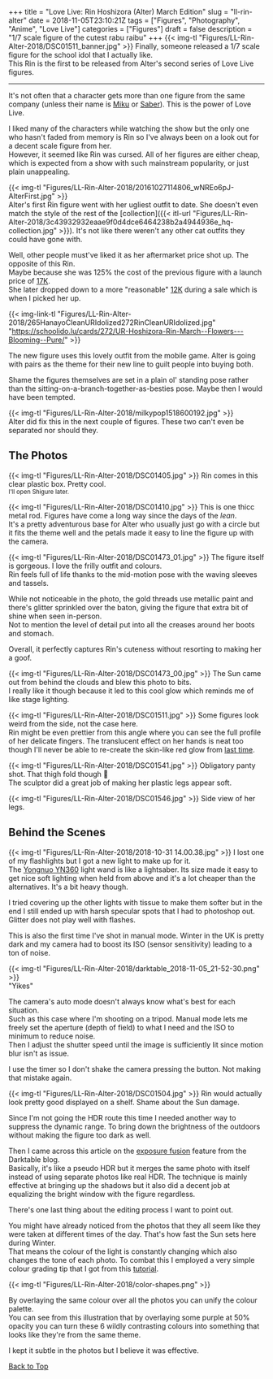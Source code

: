 +++
title = "Love Live: Rin Hoshizora (Alter) March Edition"
slug = "ll-rin-alter"
date = 2018-11-05T23:10:21Z
tags = ["Figures", "Photography", "Anime", "Love Live"]
categories = ["Figures"]
draft = false
description = "1/7 scale figure of the cutest rabu raibu"
+++
{{< img-tl "Figures/LL-Rin-Alter-2018/DSC01511_banner.jpg" >}}
Finally, someone released a 1/7 scale figure for the school idol that I actually like.  
This Rin is the first to be released from Alter's second series of Love Live figures.  
<!--more-->
***
It's not often that a character gets more than one figure from the same company (unless their name is [Miku](https://myfigurecollection.net/browse.v4.php?current=categoryId&categoryId=1&rootId=0&orEntries%5B%5D=1590&output=2&sort=insert&order=desc&mode=search&year=2018&month=11&domainId=-1) or [Saber](https://myfigurecollection.net/browse.v4.php?current=categoryId&categoryId=1&rootId=0&orEntries%5B%5D=1654&output=2&sort=insert&order=desc&mode=search&year=2018&month=11&domainId=-1)). This is the power of Love Live.

I liked many of the characters while watching the show but the only one who hasn't faded from memory is Rin so I've always been on a look out for a decent scale figure from her.  
However, it seemed like Rin was cursed. All of her figures are either cheap, which is expected from a show with such mainstream popularity, or just plain unappealing.

{{< img-tl "Figures/LL-Rin-Alter-2018/20161027114806_wNREo6pJ-AlterFirst.jpg" >}}  
Alter's first Rin figure went with her ugliest outfit to date. She doesn't even match the style of the rest of the [collection]({{< itl-url "Figures/LL-Rin-Alter-2018/3c43932932eaae9f0d4dce6464238b2a4944936e_hq-collection.jpg" >}}). It's not like there weren't any other cat outfits they could have gone with.

Well, other people must've liked it as her aftermarket price shot up. The opposite of this Rin.  
Maybe because she was 125% the cost of the previous figure with a launch price of [17K](https://www.google.com/search?&q=17064+jpy+to+gbp).  
She later dropped down to a more "reasonable" [12K](https://www.google.com/search?&q=11850+jpy+to+gbp) during a sale which is when I picked her up.

{{< img-link-tl "Figures/LL-Rin-Alter-2018/265HanayoCleanURIdolized272RinCleanURIdolized.jpg" "https://schoolido.lu/cards/272/UR-Hoshizora-Rin-March--Flowers---Blooming--Pure/" >}}

The new figure uses this lovely outfit from the mobile game. Alter is going with pairs as the theme for their new line to guilt people into buying both.  

Shame the figures themselves are set in a plain ol' standing pose rather than the sitting-on-a-branch-together-as-besties pose. Maybe then I would have been tempted.  

{{< img-tl "Figures/LL-Rin-Alter-2018/milkypop1518600192.jpg" >}}  
Alter did fix this in the next couple of figures. These two can't even be separated nor should they.

## The Photos

{{< img-tl "Figures/LL-Rin-Alter-2018/DSC01405.jpg" >}}
Rin comes in this clear plastic box. Pretty cool.  
<sup>I'll open Shigure later.</sup>

{{< img-tl "Figures/LL-Rin-Alter-2018/DSC01410.jpg" >}}
This is one thicc metal rod. Figures have come a long way since the days of the _lean_.  
It's a pretty adventurous base for Alter who usually just go with a circle but it fits the theme well and the petals made it easy to line the figure up with the camera.

{{< img-tl "Figures/LL-Rin-Alter-2018/DSC01473_01.jpg" >}}
The figure itself is gorgeous. I love the frilly outfit and colours.  
Rin feels full of life thanks to the mid-motion pose with the waving sleeves and tassels.  

While not noticeable in the photo, the gold threads use metallic paint and there's glitter sprinkled over the baton, giving the figure that extra bit of shine when seen in-person.  
Not to mention the level of detail put into all the creases around her boots and stomach.  

Overall, it perfectly captures Rin's cuteness without resorting to making her a goof.

{{< img-tl "Figures/LL-Rin-Alter-2018/DSC01473_00.jpg" >}}
The Sun came out from behind the clouds and blew this photo to bits.  
I really like it though because it led to this cool glow which reminds me of like stage lighting.

{{< img-tl "Figures/LL-Rin-Alter-2018/DSC01511.jpg" >}}
Some figures look weird from the side, not the case here.  
Rin might be even prettier from this angle where you can see the full profile of her delicate fingers. The translucent effect on her hands is neat too though I'll never be able to re-create the skin-like red glow from [last time](/blog/2018/fag-ao-koto).

{{< img-tl "Figures/LL-Rin-Alter-2018/DSC01541.jpg" >}}
Obligatory panty shot. That thigh fold though :eyes:  
The sculptor did a great job of making her plastic legs appear soft.

{{< img-tl "Figures/LL-Rin-Alter-2018/DSC01546.jpg" >}}
Side view of her legs.

## Behind the Scenes

{{< img-tl "Figures/LL-Rin-Alter-2018/2018-10-31 14.00.38.jpg" >}}
I lost one of my flashlights but I got a new light to make up for it.  
The [Yongnuo YN360](https://www.google.com/search?q=Yongnuo+YN360) light wand is like a lightsaber. Its size made it easy to get nice soft lighting when held from above and it's a lot cheaper than the alternatives. It's a bit heavy though.  

I tried covering up the other lights with tissue to make them softer but in the end I still ended up with harsh specular spots that I had to photoshop out. Glitter does not play well with flashes.

This is also the first time I've shot in manual mode. Winter in the UK is pretty dark and my camera had to boost its ISO (sensor sensitivity) leading to a ton of noise.

{{< img-tl "Figures/LL-Rin-Alter-2018/darktable_2018-11-05_21-52-30.png" >}}  
"Yikes"

The camera's auto mode doesn't always know what's best for each situation.  
Such as this case where I'm shooting on a tripod. Manual mode lets me freely set the aperture (depth of field) to what I need and the ISO to minimum to reduce noise.  
Then I adjust the shutter speed until the image is sufficiently lit since motion blur isn't as issue.  

I use the timer so I don't shake the camera pressing the button. Not making that mistake again.

{{< img-tl "Figures/LL-Rin-Alter-2018/DSC01504.jpg" >}}
Rin would actually look pretty good displayed on a shelf. Shame about the Sun damage.

Since I'm not going the HDR route this time I needed another way to suppress the dynamic range. To bring down the brightness of the outdoors without making the figure too dark as well.

Then I came across this article on the [exposure fusion](https://www.darktable.org/2016/08/compressing-dynamic-range-with-exposure-fusion/) feature from the Darktable blog.  
Basically, it's like a pseudo HDR but it merges the same photo with itself instead of using separate photos like real HDR. The technique is mainly effective at bringing up the shadows but it also did a decent job at equalizing the bright window with the figure regardless.

There's one last thing about the editing process I want to point out.  

You might have already noticed from the photos that they all seem like they were taken at different times of the day. That's how fast the Sun sets here during Winter.  
That means the colour of the light is constantly changing which also changes the tone of each photo. To combat this I employed a very simple colour grading tip that I got from this [tutorial](https://www.photoshopessentials.com/photo-editing/how-to-unify-colors-in-an-image-with-photoshop/).  

{{< img-tl "Figures/LL-Rin-Alter-2018/color-shapes.png" >}}

By overlaying the same colour over all the photos you can unify the colour palette.  
You can see from this illustration that by overlaying some purple at 50% opacity you can turn these 6 wildly contrasting colours into something that looks like they're from the same theme.

I kept it subtle in the photos but I believe it was effective.

[Back to Top](#the-photos)
